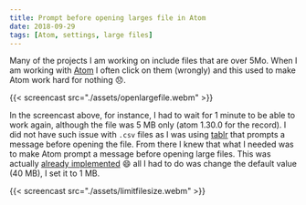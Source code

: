 ```yaml
---
title: Prompt before opening larges file in Atom
date: 2018-09-29
tags: [Atom, settings, large files]
---
```


Many of the projects I am working on include files that are over 5Mo. When
I am working with [Atom](https://atom.io/) I often click on them (wrongly)
and this used to make Atom work hard for nothing :disappointed:.

{{< screencast src="./assets/openlargefile.webm" >}}

In the screencast above, for instance, I had to wait for 1 minute to be able
to work again, although the file was 5&nbsp;MB only (atom 1.30.0 for the record).
I did not have such issue with `.csv` files as I was using [tablr](https://atom.io/packages/tablr)
that prompts a message before opening the file. From there I knew that
what I needed was to make Atom prompt a message before opening large files.
This was actually [already implemented](https://github.com/atom/atom/issues/10086)
:smile: all I had to do was change the default value (40&nbsp;MB), I set it
to 1&nbsp;MB.

{{< screencast src="./assets/limitfilesize.webm" >}}
